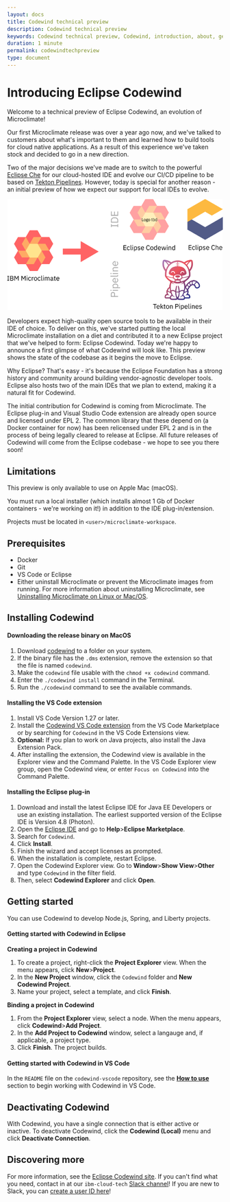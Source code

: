 ```yaml
---
layout: docs
title: Codewind technical preview
description: Codewind technical preview
keywords: Codewind technical preview, Codewind, introduction, about, getting started, install, setup, use, uninstall
duration: 1 minute
permalink: codewindtechpreview
type: document
---
```


<!-- Eclipse Codewind proposal https://projects.eclipse.org/proposals/eclipse-codewind -->

# Introducing Eclipse Codewind

Welcome to a technical preview of Eclipse Codewind, an evolution of Microclimate!

Our first Microclimate release was over a year ago now, and we've talked to customers about what's important to them and learned how to build tools for cloud native applications. As a result of this experience we've taken stock and decided to go in a new direction.

Two of the major decisions we've made are to switch to the powerful [Eclipse Che](https://www.eclipse.org/che/) for our cloud-hosted IDE and evolve our CI/CD pipeline to be based on [Tekton Pipelines](https://tekton.dev). However, today is special for another reason - an initial preview of how we expect our support for local IDEs to evolve.

![Microclimate evolution](dist/images/evolution.png "Microclimate evolution")

Developers expect high-quality open source tools to be available in their IDE of choice. To deliver on this, we've started putting the local Microclimate installation on a diet and contributed it to a new Eclipse project that we've helped to form: Eclipse Codewind. Today we're happy to announce a first glimpse of what Codewind will look like. This preview shows the state of the codebase as it begins the move to Eclipse.

Why Eclipse? That's easy - it's because the Eclipse Foundation has a strong history and community around building vendor-agnostic developer tools. Eclipse also hosts two of the main IDEs that we plan to extend, making it a natural fit for Codewind.

The initial contribution for Codewind is coming from Microclimate. The Eclipse plug-in and Visual Studio Code extension are already open source and licensed under EPL 2. The common library that these depend on (a Docker container for now) has been relicensed under EPL 2 and is in the process of being legally cleared to release at Eclipse. All future releases of Codewind will come from the Eclipse codebase - we hope to see you there soon!

## Limitations

This preview is only available to use on Apple Mac (macOS).

You must run a local installer (which installs almost 1 Gb of Docker containers - we're working on it!) in addition to the IDE plug-in/extension.

Projects must be located in `<user>/microclimate-workspace`.

## Prerequisites

- Docker
- Git
- VS Code or Eclipse
- Either uninstall Microclimate or prevent the Microclimate images from running. For more information about uninstalling Microclimate, see [Uninstalling Microclimate on Linux or Mac/OS](https://microclimate.dev/uninstalllinuxmac).

## Installing Codewind

#### Downloading the release binary on MacOS
1. Download <a href="download/codewind" class="download-link trackdownload">codewind</a> to a folder on your system.
2. If the binary file has the `.dms` extension, remove the extension so that the file is named `codewind`.
3. Make the `codewind` file usable with the `chmod +x codewind` command.
4. Enter the `./codewind install` command in the Terminal.
5. Run the `./codewind` command to see the available commands.

#### Installing the VS Code extension
1. Install VS Code Version 1.27 or later.
2. Install the [Codewind VS Code extension](https://marketplace.visualstudio.com/items?itemName=IBM.codewind) from the VS Code Marketplace or by searching for `Codewind` in the VS Code Extensions view.
3. **Optional:** If you plan to work on Java projects, also install the Java Extension Pack.
4. After installing the extension, the Codewind view is available in the Explorer view and the Command Palette. In the VS Code Explorer view group, open the Codewind view, or enter `Focus on Codewind` into the Command Palette.

#### Installing the Eclipse plug-in
1. Download and install the latest Eclipse IDE for Java EE Developers or use an existing installation. The earliest supported version of the Eclipse IDE is Version 4.8 (Photon).
2. Open the [Eclipse IDE](https://marketplace.eclipse.org/content/codewind) and go to **Help**>**Eclipse Marketplace**.
3. Search for `Codewind`.
4. Click **Install**.
5. Finish the wizard and accept licenses as prompted.
6. When the installation is complete, restart Eclipse.
7. Open the Codewind Explorer view. Go to **Window**>**Show View**>**Other** and type `Codewind` in the filter field.
8. Then, select **Codewind Explorer** and click **Open**.

## Getting started

You can use Codewind to develop Node.js, Spring, and Liberty projects.

#### Getting started with Codewind in Eclipse

**Creating a project in Codewind**
1. To create a project, right-click the **Project Explorer** view. When the menu appears, click **New**>**Project**.
2. In the **New Project** window, click the `Codewind` folder and **New Codewind Project**.
3. Name your project, select a template, and click **Finish**.

**Binding a project in Codewind**
1. From the **Project Explorer** view, select a node. When the menu appears, click **Codewind**>**Add Project**.
2. In the **Add Project to Codewind** window, select a langauge and, if applicable, a project type.
3. Click **Finish**. The project builds.

#### Getting started with Codewind in VS Code

In the `README` file on the `codewind-vscode` repository, see the [**How to use**](https://github.com/microclimate-dev2ops/codewind-vscode#how-to-use) section to begin working with Codewind in VS Code. 

## Deactivating Codewind

With Codewind, you have a single connection that is either active or inactive. To deactivate Codewind, click the **Codewind (Local)** menu and click **Deactivate Connection**.

## Discovering more

For more information, see the [Eclipse Codewind site](https://projects.eclipse.org/projects/ecd.codewind). If you can't find what you need, contact in at our `ibm-cloud-tech` [Slack channel](https://ibm-cloud-tech.slack.com/messages/microclimate)! If you are new to Slack, you can [create a user ID here](https://slack-invite-ibm-cloud-tech.mybluemix.net/)!
